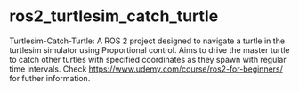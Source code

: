 # ros2_turtlesim_catch_turtle
 Turtlesim-Catch-Turtle: A ROS 2 project designed to navigate a turtle in the turtlesim simulator using Proportional control. Aims to drive the master turtle to catch other turtles with specified coordinates as they spawn with regular time intervals. Check https://www.udemy.com/course/ros2-for-beginners/ for futher information.
